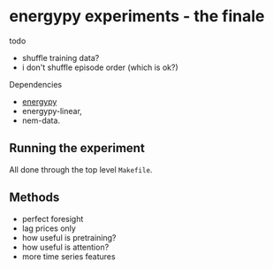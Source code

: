 # energypy experiments - the finale

todo
- shuffle training data?
- i don't shuffle episode order (which is ok?)

Dependencies

- [energypy](https://github.com/ADGEfficiency/energy-py)
- energypy-linear,
- nem-data.

## Running the experiment

All done through the top level `Makefile`.


## Methods

- perfect foresight
- lag prices only
- how useful is pretraining?
- how useful is attention?
- more time series features
